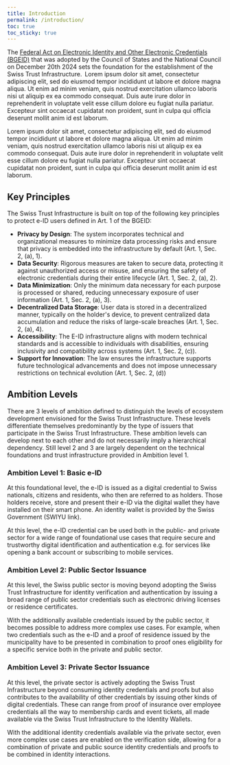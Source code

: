 ```yaml
---
title: Introduction
permalink: /introduction/
toc: true
toc_sticky: true
---
```



The [Federal Act on Electronic Identity and Other Electronic Credentials (BGEID)](https://www.fedlex.admin.ch/eli/fga/2025/20/) that was adopted by the Council of States and the National Council on December 20th 2024 sets the foundation for the establishment of the Swiss Trust Infrastructure.  
Lorem ipsum dolor sit amet, consectetur adipiscing elit, sed do eiusmod tempor incididunt ut labore et dolore magna aliqua. Ut enim ad minim veniam, quis nostrud exercitation ullamco laboris nisi ut aliquip ex ea commodo consequat. Duis aute irure dolor in reprehenderit in voluptate velit esse cillum dolore eu fugiat nulla pariatur. Excepteur sint occaecat cupidatat non proident, sunt in culpa qui officia deserunt mollit anim id est laborum.

Lorem ipsum dolor sit amet, consectetur adipiscing elit, sed do eiusmod tempor incididunt ut labore et dolore magna aliqua. Ut enim ad minim veniam, quis nostrud exercitation ullamco laboris nisi ut aliquip ex ea commodo consequat. Duis aute irure dolor in reprehenderit in voluptate velit esse cillum dolore eu fugiat nulla pariatur. Excepteur sint occaecat cupidatat non proident, sunt in culpa qui officia deserunt mollit anim id est laborum.

## Key Principles

The Swiss Trust Infrastructure is built on top of the following key principles to protect e-ID users defined in Art. 1 of the BGEID:

- **Privacy by Design**: The system incorporates technical and organizational measures to minimize data processing risks and ensure that privacy is embedded into the infrastructure by default (Art. 1, Sec. 2, (a), 1).
- **Data Security**: Rigorous measures are taken to secure data, protecting it against unauthorized access or misuse, and ensuring the safety of electronic credentials during their entire lifecycle (Art. 1, Sec. 2, (a), 2).
- **Data Minimization**: Only the minimum data necessary for each purpose is processed or shared, reducing unnecessary exposure of user information (Art. 1, Sec. 2, (a), 3).
- **Decentralized Data Storage**: User data is stored in a decentralized manner, typically on the holder's device, to prevent centralized data accumulation and reduce the risks of large-scale breaches (Art. 1, Sec. 2, (a), 4).
- **Accessibility**: The E-ID infrastructure aligns with modern technical standards and is accessible to individuals with disabilities, ensuring inclusivity and compatibility across systems (Art. 1, Sec. 2, (c)).
- **Support for Innovation**: The law ensures the infrastructure supports future technological advancements and does not impose unnecessary restrictions on technical evolution (Art. 1, Sec. 2, (d))​

## Ambition Levels

There are 3 levels of ambition defined to distinguish the levels of ecosystem development envisioned for the Swiss Trust Infrastructure. These levels differentiate themselves predominantly by the type of issuers that participate in the Swiss Trust Infrastructure. These ambition levels can develop next to each other and do not necessarily imply a hierarchical dependency. Still level 2 and 3 are largely dependent on the technical foundations and trust infrastructure provided in Ambition level 1.

### Ambition Level 1: Basic e-ID

At this foundational level, the  e-ID is issued as a digital credential to Swiss nationals, citizens and residents, who then are referred to as holders. Those holders receive, store and present their e-ID via the digital wallet they have installed on their smart phone. An identity wallet is provided by the Swiss Government (SWIYU link).

At this level, the e-ID credential can be used both in the public- and private sector for a wide range of foundational use cases that require secure and trustworthy digital identification and authentication e.g. for services like opening a bank account or subscribing to mobile services.

### Ambition Level 2: Public Sector Issuance

At this level, the Swiss public sector is moving beyond adopting the Swiss Trust Infrastructure for identity verification and authentication by issuing a broad range of public sector credentials such as electronic driving licenses or residence certificates.

With the additionally available credentials issued by the public sector, it becomes possible to address more complex use cases. For example, when two credentials such as the e-ID and a proof of residence issued by the municipality have to be presented in combination to proof ones eligibility for a specific service both in the private and public sector.   

### Ambition Level 3: Private Sector Issuance

At this level, the private sector is actively adopting the Swiss Trust Infrastructure beyond consuming identity credentials and proofs but also contributes to the availability of other credentials by issuing other kinds of digital credentials. These can range from proof of insurance over employee credentials all the way to membership cards and event tickets, all made available via the Swiss Trust Infrastructure to the Identity Wallets. 

With the additional identity credentials available via the private sector, even more complex use cases are enabled on the verification side, allowing for a combination of private and public source identity credentials and proofs to be combined in identity interactions.
